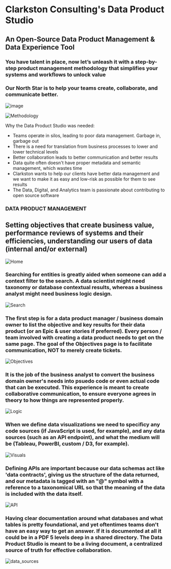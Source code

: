 # Clarkston Consulting's Data Product Studio
## An Open-Source Data Product Management & Data Experience Tool
### You have talent in place, now let’s unleash it with a step-by-step product management methodology that simplifies your systems and workflows to unlock value
### Our North Star is to help your teams create, collaborate, and communicate better.
![image](https://user-images.githubusercontent.com/109617268/186959649-250ce2a6-a86c-4818-b21c-165a3b9fa1b7.png)


![Methodology](https://github.com/data-product-studio/data-product-studio/blob/main/images/Data_Product_Methodology.png)

Why the Data Product Studio was needed:
- Teams operate in silos, leading to poor data management. Garbage in, garbage out
- There is a need for translation from business processes to lower and lower technical levels
- Better collaboration leads to better communication and better results
- Data quite often doesn't have proper metadata and semantic management, which wastes time
- Clarkston wants to help our clients have better data management and we want to make it as easy and low-risk as possible for them to see results
- The Data, Digital, and Analytics team is passionate about contributing to open source software

### DATA PRODUCT MANAGEMENT
## Setting objectives that create business value,  performance reviews of systems and their efficiencies, understanding our users of data (internal and/or external)

![Home](https://github.com/data-product-studio/data-product-studio/blob/main/images/Home.png)

### Searching for entities is greatly aided when someone can add a context filter to the search. A data scientist might need taxonomy or database contextual results, whereas a business analyst might need business logic design.
![Search](https://github.com/data-product-studio/data-product-studio/blob/main/images/search.png)

### The first step is for a data product manager / business domain owner to list the objective and key results for their data product (or an Epic & user stories if preferred). Every person / team involved with creating a data product needs to get on the same page. The goal of the Objectives page is to facilitate communication, NOT to merely create tickets.
![Objectives](https://github.com/data-product-studio/data-product-studio/blob/main/images/Objectives.png)

### It is the job of the business analyst to convert the business domain owner's needs into psuedo code or even actual code that can be executed. This experience is meant to create collaborative communication, to ensure everyone agrees in theory to how things are represented properly.
![Logic](https://github.com/data-product-studio/data-product-studio/blob/main/images/Logic.png)

### When we define data visualizations we need to specificy any code sources (if JavaScript is used, for example), and any data sources (such as an API endpoint), and what the medium will be (Tableau, PowerBI, custom / D3, for example).
![Visuals](https://github.com/data-product-studio/data-product-studio/blob/main/images/Visuals.png)

### Defining APIs are important because our data schemas act like 'data contracts', giving us the structure of the data returned, and our metadata is tagged with an "@" symbol with a reference to a taxonomical URL so that the meaning of the data is included with the data itself.
![API](https://github.com/data-product-studio/data-product-studio/blob/main/images/API.png)

### Having clear documentation around what databases and what tables is pretty foundational, and yet oftentimes teams don't have an easy way to get an answer. If it is documented at all it could be in a PDF 5 levels deep in a shared directory. The Data Product Studio is meant to be a living document, a centralized source of truth for effective collaboration.
![data_sources](https://github.com/data-product-studio/data-product-studio/blob/main/images/data_sources.png)


<!--
**data-product-studio/data-product-studio** is a ✨ _special_ ✨ repository because its `README.md` (this file) appears on your GitHub profile.




-->
